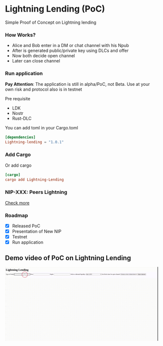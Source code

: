 # Lightning Lending (PoC)
Simple Proof of Concept on Lightning lending

### How Works?

- Alice and Bob enter in a DM or chat channel with his Npub 
- After is generated public/private key using DLCs and offer
- Now both decide open channel
- Later can close channel

### Run application

**Pay Attention**: The application is still in alpha/PoC, not Beta. Use at your own risk and protocol also is in testnet

Pre requisite

- LDK 
- Nostr
- Rust-DLC

You can add toml in your Cargo.toml

```toml
[dependencies]
Lightning-lending = "1.0.1"
```
### Add Cargo 

Or add cargo

```toml
[cargo]
cargo add Lightning-Lending
```

### NIP-XXX: Peers Lightning

[Check more](https://github.com/AreaLayer/NIP-xxx/blob/main/NIP/NIP-xxx.md)

### Roadmap

- [x] Released PoC
- [x] Presentation of New NIP
- [x] Testnet
- [x] Run application

## Demo video of PoC on Lightning Lending

![Demo video](https://github.com/AreaLayer/Lightning-lending-PoC/blob/main/demo-video/Test5.gif)
